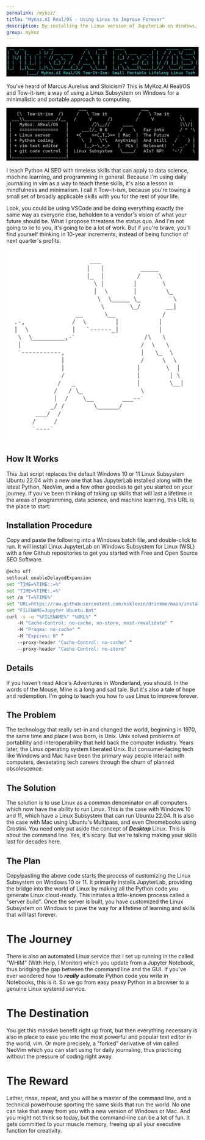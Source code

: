 ```yaml
---
permalink: /mykoz/
title: "MyKoz.AI Real/OS - Using Linux to Improve Forever"
description: By installing the Linux version of JupyterLab on Windows, you are running the same code on your computer as you can on all Linux servers. From there you ease your way into a lifetime of mindfulness and timeless skills by keeping a 1-text-file Journal in vim for the rest of your life.
group: mykoz
---
```


![MyKoz.AI Real/OS](/assets/images/mykoz-ai-real-os-banner.png)

You've heard of Marcus Aurelius and Stoicism? This is MyKoz.AI Real/OS and
Tow-it-ism; a way of using a Linux Subsystem on Windows for a minimalistic and
portable approach to computing.

![Tow It Ism](/assets/images/tow-it-ism.png)

I teach Python AI SEO with timeless skills that can apply to data science,
machine learning, and programming in general. Because I'm using daily
journaling in vim as a way to teach these skills, it's also a lesson in
mindfulness and minimalism. I call it Tow-it-ism, because you're towing a small
set of broadly applicable skills with you for the rest of your life.

Look, you could be using VSCode and be doing everything exactly the same way as
everyone else, beholden to a vendor's vision of what your future should be.
What I propose threatens the status quo. And I'm not going to lie to you, it's
going to be a lot of work. But if you're brave, you'll find yourself thinking
in 10-year increments, instead of being function of next quarter's profits.

<img alt="Alice Falling Down Rabbit Hole ASCII Art" src="/assets/images/alice-ascii-art-copyright-mike-levin.png">

## How It Works

This .bat script replaces the default Windows 10 or 11 Linux Subsystem Ubuntu
22.04 with a new one that has JupyterLab installed along with the latest
Python, NeoVim, and a few other goodies to get you started on your journey. If
you've been thinking of taking up skills that will last a lifetime in the areas
of programming, data science, and machine learning, this URL is the place to
start:

## Installation Procedure

Copy and paste the following into a Windows batch file, and double-click to
run. It will install Linux JupyterLab on Windows Subsystem for Linux (WSL) with
a few Github repositories to get you started with Free and Open Source SEO
Software.

```bash
@echo off
setlocal enableDelayedExpansion
set "TIME=%TIME::=%"
set "TIME=%TIME:.=%"
set /a "T=%TIME%"
set "URL=https://raw.githubusercontent.com/miklevin/drinkme/main/install.bat?cache=%T%"
set "FILENAME=Jupyter Ubuntu.bat"
curl -s -o "%FILENAME%" "%URL%" ^
    -H "Cache-Control: no-cache, no-store, must-revalidate" ^
    -H "Pragma: no-cache" ^
    -H "Expires: 0" ^
    --proxy-header "Cache-Control: no-cache" ^
    --proxy-header "Cache-Control: no-store"
```

## Details

If you haven't read Alice's Adventures in Wonderland, you should. In the words
of the Mouse, Mine is a long and sad tale. But it's also a tale of hope and
redemption. I'm going to teach you how to use Linux to improve forever.

## The Problem

The technology that really set-in and changed the world, beginning in 1970, the
same time and place I was born, is Unix. Unix solved problems of portability
and interoperability that held back the computer industry. Years later, the
Linux operating system liberated Unix. But consumer-facing tech like Windows
and Mac have been the primary way people interact with computers, devastating
tech careers through the churn of planned obsolescence.

## The Solution

The solution is to use Linux as a common denominator on all computers which now
have the ability to run Linux. This is the case with Windows 10 and 11, which
have a Linux Subsystem that can run Ubuntu 22.04. It is also the case with Mac
using Ubuntu's Multipass, and even Chromebooks using Crostini. You need only
put aside the concept of ***Desktop*** Linux. This is about the command line.
Yes, it's scary. But we're talking making your skills last for decades here.

## The Plan

Copy/pasting the above code starts the process of customizing the Linux
Subsystem on Windows 10 or 11. It primarily installs JupyterLab, providing the
bridge into the world of Linux by making all the Python code you generate Linux
cloud-ready. This initiates a little-known process called a "server build".
Once the server is built, you have customized the Linux Subsystem on Windows to
pave the way for a lifetime of learning and skills that will last forever.

# The Journey

There is also an automated Linux service that I set up running in the called
"WHIM" (With Help, I Monitor) which you update from a Jupyter Notebook, thus
bridging the gap between the command line and the GUI. If you've ever wondered
how to ***really*** automate Python code you write in Notebooks, this is it. So
we go from easy peasy Python in a browser to a genuine Linux systemd service.

# The Destination

You get this massive benefit right up front, but then everything necessary is
also in place to ease you into the most powerful and popular text editor in the
world, vim. Or more precisely, a "forked" derivative of vim called NeoVim which
you can start using for daily journaling, thus practicing without the pressure
of coding right away.

# The Reward

Lather, rinse, repeat, and you will be a master of the command line, and a
technical powerhouse sporting the same skills that run the world. No one can
take that away from you with a new version of Windows or Mac. And you might not
think so today, but the command-line can be a lot of fun. It gets committed to
your muscle memory, freeing up all your executive function for creativity.
